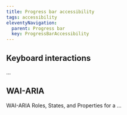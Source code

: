 ```yaml
---
title: Progress bar accessibility
tags: accessibility
eleventyNavigation:
  parent: Progress bar
  key: ProgressBarAccessibility
---
```


<section>

## Keyboard interactions

...

</section>


<section>

## WAI-ARIA
WAI-ARIA Roles, States, and Properties for a ...

</section>
